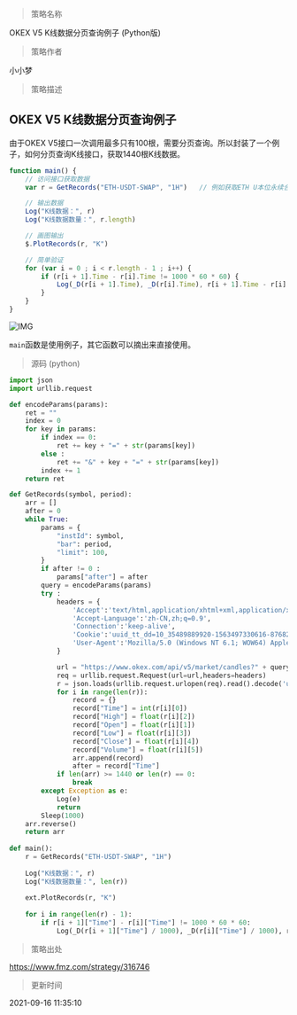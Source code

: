 
> 策略名称

OKEX V5 K线数据分页查询例子  (Python版)

> 策略作者

小小梦

> 策略描述

## OKEX V5 K线数据分页查询例子

由于OKEX V5接口一次调用最多只有100根，需要分页查询。所以封装了一个例子，如何分页查询K线接口，获取1440根K线数据。

```js
function main() {
    // 访问接口获取数据
    var r = GetRecords("ETH-USDT-SWAP", "1H")   // 例如获取ETH U本位永续合约的1小时K线数据

    // 输出数据
    Log("K线数据：", r)
    Log("K线数据数量：", r.length)

    // 画图输出
    $.PlotRecords(r, "K")

    // 简单验证
    for (var i = 0 ; i < r.length - 1 ; i++) {
        if (r[i + 1].Time - r[i].Time != 1000 * 60 * 60) {
            Log(_D(r[i + 1].Time), _D(r[i].Time), r[i + 1].Time - r[i].Time)
        }
    }
}
```

![IMG](https://www.fmz.com/upload/asset/16d33bb293b09726b5dc.png) 

```main```函数是使用例子，其它函数可以摘出来直接使用。



> 源码 (python)

``` python
import json
import urllib.request

def encodeParams(params):
    ret = ""
    index = 0 
    for key in params:
        if index == 0:
            ret += key + "=" + str(params[key])
        else :
            ret += "&" + key + "=" + str(params[key])
        index += 1
    return ret 

def GetRecords(symbol, period):
    arr = []
    after = 0
    while True:
        params = {
            "instId": symbol,
            "bar": period,
            "limit": 100,
        }
        if after != 0 :
            params["after"] = after
        query = encodeParams(params)        
        try :
            headers = {
                'Accept':'text/html,application/xhtml+xml,application/xml;q=0.9,image/webp,image/apng,*/*;q=0.8,application/signed-exchange;v=b3',
                'Accept-Language':'zh-CN,zh;q=0.9',
                'Connection':'keep-alive',
                'Cookie':'uuid_tt_dd=10_35489889920-1563497330616-876822; ...... ',
                'User-Agent':'Mozilla/5.0 (Windows NT 6.1; WOW64) AppleWebKit/537.36 (KHTML, like Gecko) Chrome/76.0.3809.100 Safari/537.36'
            }           

            url = "https://www.okex.com/api/v5/market/candles?" + query
            req = urllib.request.Request(url=url,headers=headers)
            r = json.loads(urllib.request.urlopen(req).read().decode('utf-8'))["data"]
            for i in range(len(r)):
                record = {}
                record["Time"] = int(r[i][0])
                record["High"] = float(r[i][2])
                record["Open"] = float(r[i][1])
                record["Low"] = float(r[i][3])
                record["Close"] = float(r[i][4])
                record["Volume"] = float(r[i][5])
                arr.append(record)
                after = record["Time"]
            if len(arr) >= 1440 or len(r) == 0:
                break
        except Exception as e:
            Log(e)
            return 
        Sleep(1000)
    arr.reverse()    
    return arr 
    
def main():
    r = GetRecords("ETH-USDT-SWAP", "1H")
    
    Log("K线数据：", r)
    Log("K线数据数量：", len(r))
    
    ext.PlotRecords(r, "K")
    
    for i in range(len(r) - 1):
        if r[i + 1]["Time"] - r[i]["Time"] != 1000 * 60 * 60:
            Log(_D(r[i + 1]["Time"] / 1000), _D(r[i]["Time"] / 1000), r[i + 1]["Time"] - r[i]["Time"])

```

> 策略出处

https://www.fmz.com/strategy/316746

> 更新时间

2021-09-16 11:35:10
